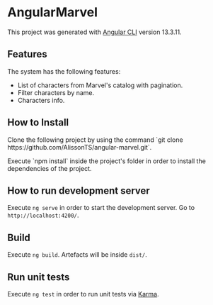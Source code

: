 # AngularMarvel

This project was generated with [Angular CLI](https://github.com/angular/angular-cli) version 13.3.11.

## Features

The system has the following features:

- List of characters from Marvel's catalog with pagination.
- Filter characters by name.
- Characters info.

## How to Install

<p>Clone the following project by using the command `git clone https://github.com/AlissonTS/angular-marvel.git`.</p>
<p>Execute `npm install` inside the project's folder in order to install the dependencies of the project.</p>

## How to run development server

Execute `ng serve` in order to start the development server. Go to `http://localhost:4200/`.

## Build

Execute `ng build`. Artefacts will be inside `dist/`.

## Run unit tests

Execute `ng test` in order to run unit tests via [Karma](https://karma-runner.github.io).
